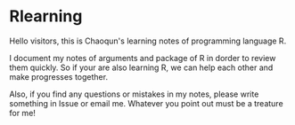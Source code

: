 # Rlearning

Hello visitors, this is Chaoqun's learning notes of programming language R.

I document my notes of arguments and package of R in dorder to review them quickly. So if your are also learning R, we can help each other and make progresses together.

Also, if you find any questions or mistakes in my notes, please write something in Issue or email me. Whatever you point out must be a treature for me!




